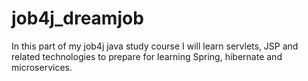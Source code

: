 # job4j_dreamjob
In this part of my job4j java study course I will learn servlets, JSP and related technologies to prepare for learning Spring, hibernate and microservices. 
